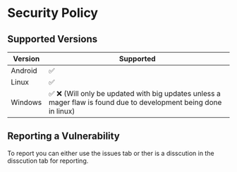 # Security Policy

## Supported Versions

| Version | Supported          |
| ------- | ------------------ |
| Android | :white_check_mark: |
| Linux   | :white_check_mark: |
| Windows | :white_check_mark: :x: (Will only be updated with big updates unless a mager flaw is found due to development being done in linux) |


## Reporting a Vulnerability

To report you can either use the issues tab or ther is a disscution in the disscution tab for reporting.
